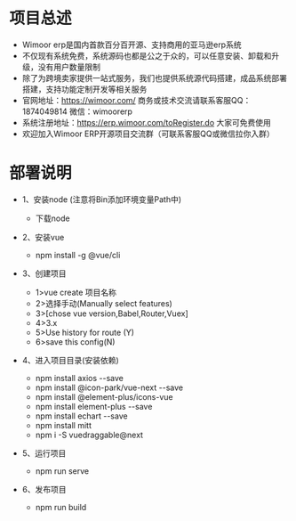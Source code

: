 项目总述
====
* Wimoor erp是国内首款百分百开源、支持商用的亚马逊erp系统
* 不仅现有系统免费，系统源码也都是公之于众的，可以任意安装、卸载和升级，没有用户数量限制
* 除了为跨境卖家提供一站式服务，我们也提供系统源代码搭建，成品系统部署搭建，支持功能定制开发等相关服务
* 官网地址：https://wimoor.com/ 商务或技术交流请联系客服QQ：1874049814 微信：wimoorerp
* 系统注册地址：https://erp.wimoor.com/toRegister.do 大家可免费使用
* 欢迎加入Wimoor ERP开源项目交流群（可联系客服QQ或微信拉你入群）

部署说明
====
* 1、安装node (注意将Bin添加环境变量Path中) 
  * 下载node[](https://nodejs.org/en/download/)
  
* 2、安装vue
  * npm install -g @vue/cli

* 3、创建项目
  * 1>vue create 项目名称
  * 2>选择手动(Manually select features)
  * 3>[chose vue version,Babel,Router,Vuex]
  * 4>3.x
  * 5>Use history for route (Y)
  * 6>save this config(N)
  
* 4、进入项目目录(安装依赖)
  * npm install axios --save
  * npm install @icon-park/vue-next --save
  * npm install @element-plus/icons-vue
  * npm install element-plus --save
  * npm install echart --save
  * npm install mitt
  * npm i -S vuedraggable@next

* 5、运行项目
  * npm run serve

* 6、发布项目
  * npm run build
